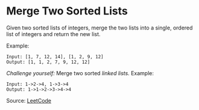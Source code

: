 # Merge Two Sorted Lists

Given two sorted lists of integers, merge the two lists into a single, ordered list of integers and return the new list.

Example:
```
Input: [1, 7, 12, 14], [1, 2, 9, 12]
Output: [1, 1, 2, 7, 9, 12, 12]
```
*Challenge yourself:* Merge two sorted *linked lists.*
Example:
```
Input: 1->2->4, 1->3->4
Output: 1->1->2->3->4->4
```

Source: [LeetCode](https://leetcode.com/problems/merge-two-sorted-lists/)